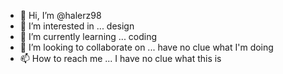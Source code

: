 - 👋 Hi, I’m @halerz98
- 👀 I’m interested in ... design
- 🌱 I’m currently learning ... coding
- 💞️ I’m looking to collaborate on ... have no clue what I'm doing 
- 📫 How to reach me ... I have no clue what this is

<!---
halerz98/halerz98 is a ✨ special ✨ repository because its `README.md` (this file) appears on your GitHub profile.
You can click the Preview link to take a look at your changes.
--->
